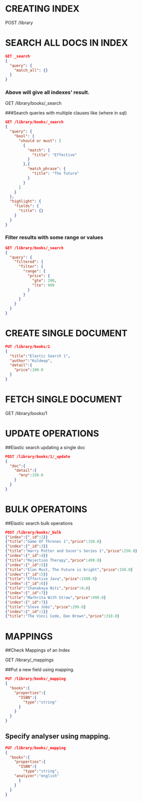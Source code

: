 # CREATING INDEX
POST /library

# SEARCH ALL DOCS IN INDEX 
```json
GET _search
{
  "query": {
    "match_all": {}
  }
}
```
### Above will give all indexes' result.

GET /library/books/_search

###Search queries with multiple clauses like (where in sql)
```json
GET /library/books/_search
{
  "query": {
    "bool": {
      "should or must": [
        {
          "match": {
            "title": "Effective"
          }
        },{
          "match_phrase": {
            "title": "The future"
          }
        }
      ]
    }
  },
  "highlight": {
    "fields": {
      "title": {}
    }
  }
}
```
### Filter results with some range or values
```json
GET /library/books/_search
{
  "query": {
    "filtered": {
      "filter": {
        "range": {
          "price": {
            "gte": 200,
            "lte": 999
          }
        }
      }
    }
  }
}
```

# CREATE SINGLE DOCUMENT
```json
PUT /library/books/1
{
  "title":"Elastic Search 1",
  "author":"Kuldeep",
  "detail":{
    "price":100.0
  }
}
```

# FETCH SINGLE DOCUMENT
GET /library/books/1

# UPDATE OPERATIONS
##Elastic search updating a single doc
```json
POST /library/books/1/_update
{
  "doc":{
    "detail":{
      "mrp":150.0
    }
  }
}
```

# BULK OPERATOINS
##Elastic search bulk operations
```json
POST /library/books/_bulk
{"index":{"_id":2}}
{"title":"Game Of Thrones 1","price":150.0}
{"index":{"_id":3}}
{"title":"Harry Potter and Socer's Series 1","price":250.0}
{"index":{"_id":4}}
{"title":"Rejection Therapy","price":499.0}
{"index":{"_id":5}}
{"title":"Elon Must, The Future is bright","price":150.0}
{"index":{"_id":5}}
{"title":"Effective Java","price":1500.0}
{"index":{"_id":6}}
{"title":"Chanakaya Niti","price":0.0}
{"index":{"_id":7}}
{"title":"Marhrita With Straw","price":999.0}
{"index":{"_id":7}}
{"title":"Steve Jobs","price":299.0}
{"index":{"_id":1}}
{"title":"The Vinci Code, Dan Brown","price":310.0}
```

# MAPPINGS

##Check Mappings of an Index

GET /library/_mappings

##Put a new field using mapping.
```json
PUT /library/books/_mapping
{
  "books":{
    "properties":{
      "ISBN":{
        "type":"string"
      }
    }
  }
}
```
## Specify analyser using mapping.
```json
PUT /library/books/_mapping
{
  "books":{
    "properties":{
      "ISBN":{
        "type":"string",
	"analyzer":"english"
      }
    }
  }
}
```


